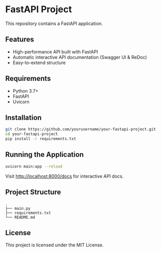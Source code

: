 # FastAPI Project

This repository contains a FastAPI application.

## Features

- High-performance API built with FastAPI
- Automatic interactive API documentation (Swagger UI & ReDoc)
- Easy-to-extend structure

## Requirements

- Python 3.7+
- FastAPI
- Uvicorn

## Installation

```bash
git clone https://github.com/yourusername/your-fastapi-project.git
cd your-fastapi-project
pip install -r requirements.txt
```

## Running the Application

```bash
uvicorn main:app --reload
```

Visit [http://localhost:8000/docs](http://localhost:8000/docs) for interactive API docs.

## Project Structure

```
.
├── main.py
├── requirements.txt
└── README.md
```

## License

This project is licensed under the MIT License.